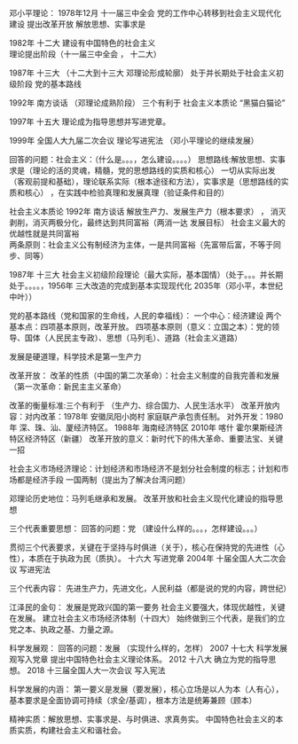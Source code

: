 邓小平理论：
1978年12月  十一届三中全会     党的工作中心转移到社会主义现代化建设   提出改革开放   解放思想、实事求是

1982年   十二大  建设有中国特色的社会主义   
理论提出阶段（十一届三中全会 ， 十二大）

1987年 十三大 （十二大到十三大 邓理论形成轮廓） 处于并长期处于社会主义初级阶段   党的基本路线

1992年  南方谈话 （邓理论成熟阶段） 三个有利于  社会主义本质论  “黑猫白猫论”

1997年  十五大  理论成为指导思想并写进党章。

1999年  全国人大九届二次会议   理论写进宪法
（邓小平理论的继续发展）

回答的问题：社会主义：（什么是。。。，怎么建设。。。。）
思想路线:解放思想、实事求是（理论的活的灵魂，精髓，党的思想路线的实质和核心）
一切从实际出发（客观前提和基础），理论联系实际（根本途径和方法），实事求是（思想路线的实质和核心） ，在实践中检验真理和发展真理（验证条件和目的）

社会主义本质论  1992年  南方谈话
解放生产力、发展生产力（根本要求） ， 消灭剥削，消灭两极分化，最终达到共同富裕（两消一达 发展目标）
社会主义最大的优越性就是共同富裕  
两条原则：社会主义公有制经济为主体，一是共同富裕（先富带后富，不等于同步、同等）


1987年 十三大  社会主义初级阶段理论（最大实际，基本国情）（处于。。。并长期处于。。。。，1956年 三大改造的完成到基本实现现代化 2035年（邓小平，本世纪中叶））


党的基本路线（党和国家的生命线，人民的幸福线）：
一个中心：经济建设
两个基本点：四项基本原则，改革开放。
四项基本原则（意义：立国之本）：党的领导、国体（人民民主专政）、思想（马列毛）、道路（社会主义道路）

发展是硬道理，科学技术是第一生产力

改革开放：
改革的性质（中国的第二次革命）：社会主义制度的自我完善和发展（第一次革命：新民主主义革命）

改革的衡量标准:三个有利于 （生产力、综合国力、人民生活水平）
改革开放内容：对内改革：1978年 安徽凤阳小岗村 家庭联产承包责任制。
             对外开发：1980年 深、珠、汕、厦经济特区。
                      1988年 海南经济特区
                      2010年 喀什  霍尔果斯经济特区经济特区（新疆）
改革开放的意义：新时代下的伟大革命、重要法宝、关键一招

社会主义市场经济理论：计划经济和市场经济不是划分社会制度的标志；计划和市场都是经济手段
一国两制（提出为了解决台湾问题）

邓理论历史地位：马列毛继承和发展。 改革开放和社会主义现代化建设的指导思想




三个代表重要思想：
回答的问题：党 （建设什么样的。。。，怎样建设。。。）

贯彻三个代表要求，关键在于坚持与时俱进（关于），核心在保持党的先进性（心性），本质在于执政为民（质执）。
十六大 写进党章  2004年 十届全国人大二次会议  写进宪法

三个代表内容：
先进生产力，先进文化，人民利益（都是说的党的内容，跨世纪）

江泽民的金句：
发展是党政兴国的第一要务
社会主义要强大，体现优越性，关键在发展。
建立社会主义市场经济体制（十四大）
始终做到三个代表，是我们的立党之本、执政之基、力量之源。




科学发展观：
回答的问题：发展 （实现什么样的，怎样）
2007  十七大  科学发展观写入党章   提出中国特色社会主义理论体系。
2012  十八大  确立为党的指导思想。
2018  十三届全国人大一次会议  写入宪法

科学发展的内涵：
第一要义是发展（要发展），核心立场是以人为本（人有心），基本要求是全面协调可持续（求全/基调），根本方法是统筹兼顾（顾本）

精神实质：解放思想、实事求是、与时俱进、求真务实。
中国特色社会主义的本质实质，构建社会主义和谐社会。



